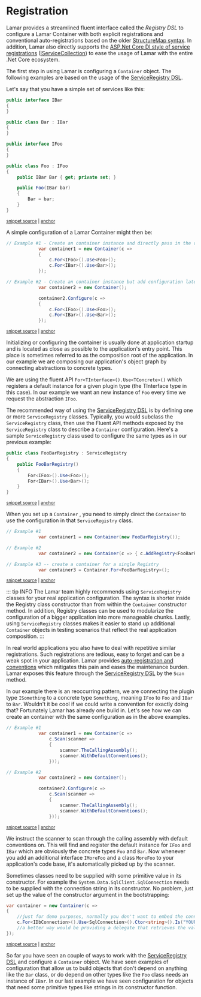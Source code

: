 # Registration

Lamar provides a streamlined fluent interface called the _Registry DSL_ to configure a Lamar Container with both explicit registrations and conventional auto-registrations based on the older [StructureMap syntax](http://structuremap.github.io/registration/registry-dsl/). In addition, Lamar also directly supports the [ASP.Net Core DI style of service registrations](https://docs.microsoft.com/en-us/aspnet/core/fundamentals/dependency-injection?view=aspnetcore-2.1) ([IServiceCollection](https://docs.microsoft.com/en-us/dotnet/api/microsoft.extensions.dependencyinjection.iservicecollection?view=aspnetcore-2.1)) to ease the usage of Lamar with the entire .Net Core ecosystem.

The first step in using Lamar is configuring a `Container` object. The following examples are based on the usage of the [ServiceRegistry DSL](/guide/ioc/registration/registry-dsl).

Let's say that you have a simple set of services like this:

<!-- snippet: sample_foobar-model -->
<a id='snippet-sample_foobar-model'></a>
```cs
public interface IBar
{
}

public class Bar : IBar
{
}

public interface IFoo
{
}

public class Foo : IFoo
{
    public IBar Bar { get; private set; }

    public Foo(IBar bar)
    {
        Bar = bar;
    }
}
```
<sup><a href='https://github.com/JasperFx/lamar/blob/master/src/Lamar.Testing/Samples/Models.cs#L3-L26' title='Snippet source file'>snippet source</a> | <a href='#snippet-sample_foobar-model' title='Start of snippet'>anchor</a></sup>
<!-- endSnippet -->

A simple configuration of a Lamar Container might then be:

<!-- snippet: sample_quickstart-configure-the-container -->
<a id='snippet-sample_quickstart-configure-the-container'></a>
```cs
// Example #1 - Create an container instance and directly pass in the configuration.
            var container1 = new Container(c =>
            {
                c.For<IFoo>().Use<Foo>();
                c.For<IBar>().Use<Bar>();
            });

// Example #2 - Create an container instance but add configuration later.
            var container2 = new Container();

            container2.Configure(c =>
            {
                c.For<IFoo>().Use<Foo>();
                c.For<IBar>().Use<Bar>();
            });
```
<sup><a href='https://github.com/JasperFx/lamar/blob/master/src/StructureMap.Testing/Samples/quickstart/configuring_the_container.cs#L19-L35' title='Snippet source file'>snippet source</a> | <a href='#snippet-sample_quickstart-configure-the-container' title='Start of snippet'>anchor</a></sup>
<!-- endSnippet -->

Initializing or configuring the container is usually done at application startup and is located as close as possible to the application's entry point. This place is sometimes referred to as the composition root of the application. In our example we are composing our application's object graph by connecting abstractions to concrete types.

We are using the fluent API `For<TInterface>().Use<TConcrete>()` which registers a default instance for a given plugin type (the TInterface type in this case). In our example we want an new instance of `Foo` every time we request the abstraction `IFoo`.

The recommended way of using the [ServiceRegistry DSL](/guide/ioc/registration/registry-dsl) is by defining one or more `ServiceRegistry` classes. Typically, you would subclass the `ServiceRegistry` class, then use the Fluent API methods exposed by the `ServiceRegistry` class to describe a `Container` configuration. Here's a sample `ServiceRegistry` class used to configure the same types as in our previous example:

<!-- snippet: sample_foobar-registry -->
<a id='snippet-sample_foobar-registry'></a>
```cs
public class FooBarRegistry : ServiceRegistry
{
    public FooBarRegistry()
    {
        For<IFoo>().Use<Foo>();
        For<IBar>().Use<Bar>();
    }
}
```
<sup><a href='https://github.com/JasperFx/lamar/blob/master/src/Lamar.Testing/Samples/Registries.cs#L3-L13' title='Snippet source file'>snippet source</a> | <a href='#snippet-sample_foobar-registry' title='Start of snippet'>anchor</a></sup>
<!-- endSnippet -->

When you set up a `Container` , you need to simply direct the `Container` to use the configuration in that `ServiceRegistry` class.

<!-- snippet: sample_quickstart-configure-the-container-using-a-registry -->
<a id='snippet-sample_quickstart-configure-the-container-using-a-registry'></a>
```cs
// Example #1
            var container1 = new Container(new FooBarRegistry());

// Example #2
            var container2 = new Container(c => { c.AddRegistry<FooBarRegistry>(); });

// Example #3 -- create a container for a single Registry
            var container3 = Container.For<FooBarRegistry>();
```
<sup><a href='https://github.com/JasperFx/lamar/blob/master/src/StructureMap.Testing/Samples/quickstart/configuring_the_container.cs#L40-L49' title='Snippet source file'>snippet source</a> | <a href='#snippet-sample_quickstart-configure-the-container-using-a-registry' title='Start of snippet'>anchor</a></sup>
<!-- endSnippet -->

::: tip INFO
The Lamar team highly recommends using `ServiceRegistry` classes for your real application configuration.  The syntax is shorter inside the Registry class constructor than from within the `Container` constructor method. In addition, Registry classes can be used to modularize the configuration of a bigger application into more manageable chunks.  Lastly, using `ServiceRegistry` classes makes it easier to stand up additional `Container` objects in testing scenarios that reflect the real application composition.
:::

In real world applications you also have to deal with repetitive similar registrations. Such registrations are tedious, easy to forget and can be a weak spot in your application. Lamar provides [auto-registration and conventions](/guide/ioc/registration/auto-registration-and-conventions)  which mitigates this pain and eases the maintenance burden. Lamar exposes this feature through the [ServiceRegistry DSL](/guide/ioc/registration/registry-dsl) by the `Scan` method.

In our example there is an reoccurring pattern, we are connecting the plugin type `ISomething` to a concrete type `Something`, meaning `IFoo` to `Foo` and `IBar` to `Bar`. Wouldn't it be cool if we could write a convention for exactly doing that? Fortunately Lamar has already one build in. Let's see how we can create an container with the same configuration as in the above examples.

<!-- snippet: sample_quickstart-configure-the-container-using-auto-registrations-and-conventions -->
<a id='snippet-sample_quickstart-configure-the-container-using-auto-registrations-and-conventions'></a>
```cs
// Example #1
            var container1 = new Container(c =>
                c.Scan(scanner =>
                {
                    scanner.TheCallingAssembly();
                    scanner.WithDefaultConventions();
                }));

// Example #2
            var container2 = new Container();

            container2.Configure(c =>
                c.Scan(scanner =>
                {
                    scanner.TheCallingAssembly();
                    scanner.WithDefaultConventions();
                }));
```
<sup><a href='https://github.com/JasperFx/lamar/blob/master/src/StructureMap.Testing/Samples/quickstart/configuring_the_container.cs#L54-L74' title='Snippet source file'>snippet source</a> | <a href='#snippet-sample_quickstart-configure-the-container-using-auto-registrations-and-conventions' title='Start of snippet'>anchor</a></sup>
<!-- endSnippet -->

We instruct the scanner to scan through the calling assembly with default conventions on. This will find and register the default instance for `IFoo` and `IBar` which are obviously the concrete types `Foo` and `Bar`. Now whenever you add an additional interface `IMoreFoo` and a class `MoreFoo` to your application's code base, it's automatically picked up by the scanner.

Sometimes classes need to be supplied with some primitive value in its constructor. For example the `System.Data.SqlClient.SqlConnection` needs to be supplied with the connection string in its constructor. No problem, just set up the value of the constructor argument in the bootstrapping:

<!-- snippet: sample_quickstart-container-with-primitive-value -->
<a id='snippet-sample_quickstart-container-with-primitive-value'></a>
```cs
var container = new Container(c =>
{
    //just for demo purposes, normally you don't want to embed the connection string directly into code.
    c.For<IDbConnection>().Use<SqlConnection>().Ctor<string>().Is("YOUR_CONNECTION_STRING");
    //a better way would be providing a delegate that retrieves the value from your app config.    
});
```
<sup><a href='https://github.com/JasperFx/lamar/blob/master/src/StructureMap.Testing/Samples/quickstart/configuring_the_container.cs#L79-L86' title='Snippet source file'>snippet source</a> | <a href='#snippet-sample_quickstart-container-with-primitive-value' title='Start of snippet'>anchor</a></sup>
<!-- endSnippet -->

So far you have seen an couple of ways to work with the [ServiceRegistry DSL](/guide/ioc/registration/registry-dsl) and configure a `Container` object. We have seen examples of configuration that allow us to build objects that don't depend on anything like the `Bar` class, or do depend on other types like the `Foo` class needs an instance of `IBar`. In our last example we have seen configuration for objects that need some primitive types like strings in its constructor function.
